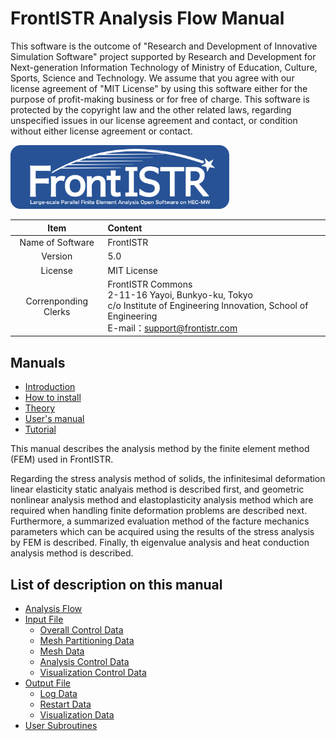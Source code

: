 <!-- 表記は FrontISTR ver. 0.0 で統一します -->
# FrontISTR Analysis Flow Manual

This software is the outcome of "Research and Development of Innovative Simulation Software" project supported by Research and Development for Next-generation Information Technology of Ministry of Education, Culture, Sports, Science and Technology. We assume that you agree with our license agreement of "MIT License" by using this software either for the purpose of profit-making business or for free of charge. This software is protected by the copyright law and the other related laws, regarding unspecified issues in our license agreement and contact, or condition without either license agreement or contact.

<img src="../image/FrontISTR_logo.png" width="350px">

| Item                 | Content     |
|:--------------------:|:------------|
| Name of Software     | FrontISTR   |
| Version              | 5.0         |
| License              | MIT License |
| Correnponding Clerks | FrontISTR Commons<br>2-11-16 Yayoi, Bunkyo-ku, Tokyo<br>c/o Institute of Engineering Innovation, School of Engineering<br>E-mail：support@frontistr.com |

## Manuals

  - [Introduction](../intro/index.md)
  - [How to install](../install/index.md)
  - [Theory](../theory/index.md)
  - [User's manual](../analysis/index.md)
  - [Tutorial](../tutorial/index.md)

<!-- ここまでテンプレート -->

This manual describes the analysis method by the finite element method (FEM) used in FrontISTR. 

Regarding the stress analysis method of solids, the infinitesimal deformation linear elasticity static analyais method is described first, and geometric nonlinear analysis method and elastoplasticity analysis method which are required when handling finite deformation problems are described next. Furthermore, a summarized evaluation method of the facture mechanics parameters which can be acquired using the results of the stress analysis by FEM is described. Finally, th eigenvalue analysis and heat conduction analysis method is described.

## List of description on this manual

- [Analysis Flow](analysis_01.md)
- [Input File](analysis_01.md)
    - [Overall Control Data](analysis_02.md)
    - [Mesh Partitioning Data](analysis_03.md)
    - [Mesh Data](analysis_04.md)
    - [Analysis Control Data](analysis_05.md)
    - [Visualization Control Data](analysis_05.md)
- [Output File](analysis_01.md)
    - [Log Data](analysis_05.md)
    - [Restart Data](analysis_05.md)
    - [Visualization Data](analysis_05.md)
- [User Subroutines](analysis_06.md)


